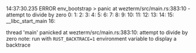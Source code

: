 
14:37:30.235  ERROR  env_bootstrap > panic at wezterm/src/main.rs:383:10 - attempt to divide by zero
   0: <unknown>
   1: <unknown>
   2: <unknown>
   3: <unknown>
   4: <unknown>
   5: <unknown>
   6: <unknown>
   7: <unknown>
   8: <unknown>
   9: <unknown>
  10: <unknown>
  11: <unknown>
  12: <unknown>
  13: <unknown>
  14: <unknown>
  15: __libc_start_main
  16: <unknown>

thread 'main' panicked at wezterm/src/main.rs:383:10:
attempt to divide by zero
note: run with `RUST_BACKTRACE=1` environment variable to display a backtrace


